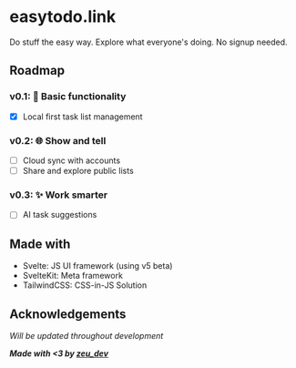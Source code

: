 # easytodo.link

Do stuff the easy way. Explore what everyone's doing. No signup needed.

## Roadmap

### v0.1: 📝 Basic functionality

- [x] Local first task list management

### v0.2: 🌐 Show and tell

- [ ] Cloud sync with accounts
- [ ] Share and explore public lists

### v0.3: ✨ Work smarter

- [ ] AI task suggestions

## Made with

- Svelte: JS UI framework (using v5 beta)
- SvelteKit: Meta framework
- TailwindCSS: CSS-in-JS Solution

## Acknowledgements

_Will be updated throughout development_

_**Made with <3 by [zeu_dev](https://zeu.dev)**_
